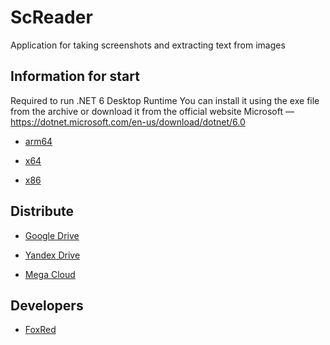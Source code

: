 # ScReader
Application for taking screenshots and extracting text from images

## Information for start

Required to run .NET 6 Desktop Runtime
You can install it using the exe file from the archive or download it from the official website Microsoft — https://dotnet.microsoft.com/en-us/download/dotnet/6.0

- [arm64](https://dotnet.microsoft.com/en-us/download/dotnet/thank-you/runtime-desktop-6.0.6-windows-arm64-installer)

- [x64](https://dotnet.microsoft.com/en-us/download/dotnet/thank-you/runtime-desktop-6.0.6-windows-x64-installer)

- [x86](https://dotnet.microsoft.com/en-us/download/dotnet/thank-you/runtime-desktop-6.0.6-windows-x86-installer)

## Distribute

- [Google Drive](https://drive.google.com/file/d/1kifsZ2QmL-Q1TuyoAgaLFIhnSOM0FHJW/view?usp=sharing)

- [Yandex Drive](https://disk.yandex.ru/d/qOXNLHDnMCuN5w)

- [Mega Cloud](https://mega.nz/file/B0I1kR6b#YpuPOLrEoKlNRPfxewypQlbx6Ay_3javoVPpPlYmqBg)


## Developers

- [FoxRed](https://github.com/FoxRed-cmd)
